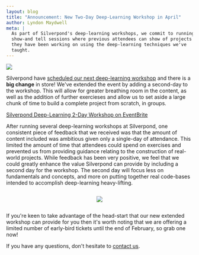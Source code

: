 ```yaml
---
layout: blog
title: "Announcement: New Two-Day Deep-Learning Workshop in April"
author: Lyndon Maydwell
meta: |
  As part of Silverpond's deep-learning workshops, we commit to running
  show-and tell sessions where previous attendees can show of projects
  they have been working on using the deep-learning techniques we've
  taught.
---
```


![](/img/blog/2017-02-14-two-day-deep-learning/event.png)

Silverpond have
[scheduled our next deep-learning workshop](https://www.eventbrite.com/e/deep-learning-2-day-workshop-tickets-32036837042)
and there is a **big change** in store! We've extended the event by adding a second-day
to the workshop. This will allow for greater breathing room in the content,
as well as the addition of further exercieses and allow us to set aside a large
chunk of time to build a complete project from scratch, in groups.

[Silverpond Deep-Learning 2-Day Workshop on EventBrite](https://www.eventbrite.com/e/deep-learning-2-day-workshop-tickets-32036837042)

<!--more-->

After running several deep-learning workshops at Silverpond, one consistent
piece of feedback that we received was that the amount of content included was
ambitious given only a single-day of attendance. This limited the amount of
time that attendees could spend on exercises and prevented us from providing
guidance relating to the construction of real-world projects. While feedback
has been very positive, we feel that we could greatly enhance the value
Silverpond can provide by including a second day for the workshop.  The second
day will focus less on fundamentals and concepts, and more on putting together
real code-bases intended to accomplish deep-learning heavy-lifting.

<div style="text-align:center; padding: 1em 0;">
  <img src="/img/blog/2017-02-14-two-day-deep-learning/dl-workshop.png"
  style="max-width: 90%;" />
</div>

If you're keen to take advantage of the head-start that our new extended
workshop can provide for you then it's worth noting that we are
offering a limited number of early-bird tickets until the end of February, so
grab one now!

If you have any questions, don't hesitate to [contact us](mailto:info@silverpond.com.au).

